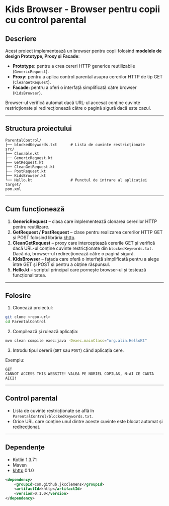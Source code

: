 # Kids Browser - Browser pentru copii cu control parental

## Descriere
Acest proiect implementează un browser pentru copii folosind **modelele de design Prototype, Proxy și Facade**:

- **Prototype:** pentru a crea cereri HTTP generice reutilizabile (`GenericRequest`).
- **Proxy:** pentru a aplica control parental asupra cererilor HTTP de tip GET (`CleanGetRequest`).
- **Facade:** pentru a oferi o interfață simplificată către browser (`KidsBrowser`).

Browser-ul verifică automat dacă URL-ul accesat conține cuvinte restricționate și redirecționează către o pagină sigură dacă este cazul.

---

## Structura proiectului

```
ParentalControl/
├── blockedKeywords.txt      # Lista de cuvinte restricționate
src/
├── Clonable.kt
├── GenericRequest.kt
├── GetRequest.kt
├── CleanGetRequest.kt
├── PostRequest.kt
├── KidsBrowser.kt
└── Hello.kt                 # Punctul de intrare al aplicației
target/
pom.xml
```

---

## Cum funcționează

1. **GenericRequest** – clasa care implementează clonarea cererilor HTTP pentru reutilizare.
2. **GetRequest / PostRequest** – clase pentru realizarea cererilor HTTP GET și POST folosind librăria [khttp](https://khttp.readthedocs.io/en/latest/).
3. **CleanGetRequest** – proxy care interceptează cererile GET și verifică dacă URL-ul conține cuvinte restricționate din `blockedKeywords.txt`. Dacă da, browser-ul redirecționează către o pagină sigură.
4. **KidsBrowser** – fațada care oferă o interfață simplificată pentru a alege între GET și POST și pentru a obține răspunsul.
5. **Hello.kt** – scriptul principal care pornește browser-ul și testează funcționalitatea.

---

## Folosire

1. Clonează proiectul:

```bash
git clone <repo-url>
cd ParentalControl
```

2. Compilează și rulează aplicația:

```bash
mvn clean compile exec:java -Dexec.mainClass="org.alin.HelloKt"
```

3. Introdu tipul cererii (`GET` sau `POST`) când aplicația cere.

Exemplu:

```
GET
CANNOT ACCESS THIS WEBSITE! VALEA PE NORIEL COPILAS, N-AI CE CAUTA AICI!
```

---

## Control parental

- Lista de cuvinte restricționate se află în `ParentalControl/blockedKeywords.txt`.
- Orice URL care conține unul dintre aceste cuvinte este blocat automat și redirecționat.

---

## Dependențe

- Kotlin 1.3.71
- Maven
- [khttp](https://khttp.readthedocs.io/en/latest/) 0.1.0

```xml
<dependency>
    <groupId>com.github.jkcclemens</groupId>
    <artifactId>khttp</artifactId>
    <version>0.1.0</version>
</dependency>
```

